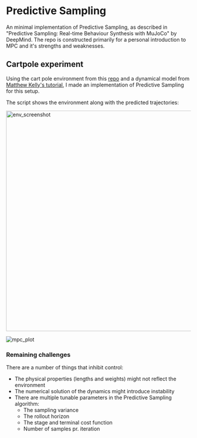 # Predictive Sampling
An minimal implementation of Predictive Sampling, as described in "Predictive Sampling: Real-time Behaviour Synthesis with MuJoCo" by DeepMind. 
The repo is constructed primarily for a personal introduction to MPC and it's strengths and weaknesses.

## Cartpole experiment
Using the cart pole environment from this [repo](https://github.com/0xangelo/gym-cartpole-swingup) and a dynamical model from [Matthew Kelly's tutorial](http://www.matthewpeterkelly.com/tutorials/cartPole/index.html), I made an implementation of Predictive Sampling for this setup.

The script shows the environment along with the predicted trajectories:

<img width="600" alt="env_screenshot" src="https://user-images.githubusercontent.com/42750085/218702243-111f4403-c79f-405b-890b-60869fcfc2b3.png">

![mpc_plot](https://user-images.githubusercontent.com/42750085/218702286-6233459e-03e5-4986-834b-5e99b18a9f57.png)

### Remaining challenges
There are a number of things that inhibit control:
- The physical properties (lengths and weights) might not reflect the environment
- The numerical solution of the dynamics might introduce instability
- There are multiple tunable parameters in the Predictive Sampling algorithm:
  - The sampling variance
  - The rollout horizon
  - The stage and terminal cost function
  - Number of samples pr. iteration


